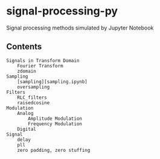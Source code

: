 # signal-processing-py
Signal processing methods simulated by Jupyter Notebook

## Contents 

    Signals in Transform Domain
        Fourier Transform
        zdomain
    Sampling
        [sampling][sampling.ipynb]
        oversampling
    Filters
        RLC_filters
        raisedcosine
    Modulation
        Analog
            Amplitude Modulation
            Frequency Modulation
        Digital
    Signal
        delay
        pll
        zero padding, zero stuffing

